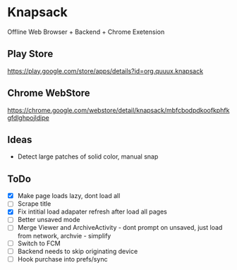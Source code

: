 Knapsack
========

Offline Web Browser + Backend + Chrome Exetension

Play Store
----------

https://play.google.com/store/apps/details?id=org.quuux.knapsack

Chrome WebStore
---------------

https://chrome.google.com/webstore/detail/knapsack/mbfcbodpdkoofkphfkgfdlghpojldipe

Ideas
-----
- Detect large patches of solid color, manual snap

ToDo
----
- [x] Make page loads lazy, dont load all
- [ ] Scrape title
- [x] Fix intitial load adapater refresh after load all pages
- [ ] Better unsaved mode
- [ ] Merge Viewer and ArchiveActivity - dont prompt on unsaved, just load from network, archvie - simplify
- [ ] Switch to FCM
- [ ] Backend needs to skip originating device
- [ ] Hook purchase into prefs/sync
